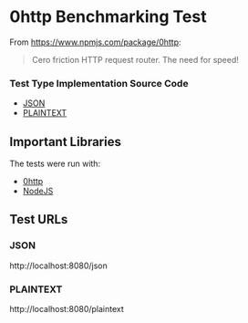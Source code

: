 # 0http Benchmarking Test

From https://www.npmjs.com/package/0http:

> Cero friction HTTP request router. The need for speed!

### Test Type Implementation Source Code

* [JSON](app.js)
* [PLAINTEXT](app.js)

## Important Libraries
The tests were run with:
* [0http](https://www.npmjs.com/package/0http)
* [NodeJS](https://nodejs.org/en/)

## Test URLs
### JSON

http://localhost:8080/json

### PLAINTEXT

http://localhost:8080/plaintext
